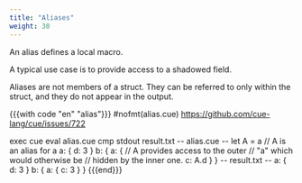 ```yaml
---
title: "Aliases"
weight: 30
---
```


An alias defines a local macro.

A typical use case is to provide access to a shadowed field.

Aliases are not members of a struct. They can be referred to only within the
struct, and they do not appear in the output.

{{{with code "en" "alias"}}}
#nofmt(alias.cue) https://github.com/cue-lang/cue/issues/722

exec cue eval alias.cue
cmp stdout result.txt
-- alias.cue --
let A = a // A is an alias for a
a: {
	d: 3
}
b: {
	a: {
		// A provides access to the outer
		// "a" which would otherwise be
		// hidden by the inner one.
		c: A.d
	}
}
-- result.txt --
a: {
    d: 3
}
b: {
    a: {
        c: 3
    }
}
{{{end}}}
